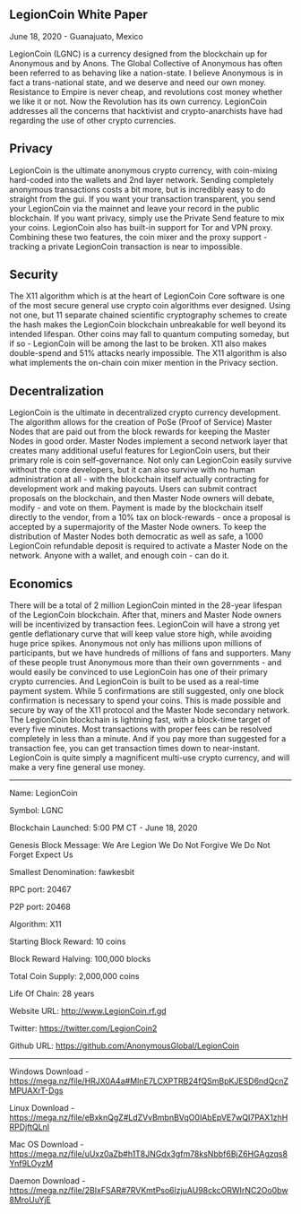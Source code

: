 LegionCoin White Paper
----------------------

June 18, 2020 - Guanajuato, Mexico

LegionCoin (LGNC) is a currency designed from the blockchain up for Anonymous and by Anons. The Global Collective of Anonymous has often been referred to as behaving like a nation-state. I believe Anonymous is in fact a trans-national state, and we deserve and need our own money. Resistance to Empire is never cheap, and revolutions cost money whether we like it or not. Now the Revolution has its own currency. LegionCoin addresses all the concerns that hacktivist and crypto-anarchists have had regarding the use of other crypto currencies.

Privacy
-------

LegionCoin is the ultimate anonymous crypto currency, with coin-mixing hard-coded into the wallets and 2nd layer network. Sending completely anonymous transactions costs a bit more, but is incredibly easy to do straight from the gui. If you want your transaction transparent, you send your LegionCoin via the mainnet and leave your record in the public blockchain. If you want privacy, simply use the Private Send feature to mix your coins. LegionCoin also has built-in support for Tor and VPN proxy. Combining these two features, the coin mixer and the proxy support - tracking a private LegionCoin transaction is near to impossible. 

Security
--------

The X11 algorithm which is at the heart of LegionCoin Core software is one of the most secure general use crypto coin algorithms ever designed. Using not one, but 11 separate chained scientific cryptography schemes to create the hash makes the LegionCoin blockchain unbreakable for well beyond its intended lifespan. Other coins may fall to quantum computing someday, but if so - LegionCoin will be among the last to be broken. X11 also makes double-spend and 51% attacks nearly impossible. The X11 algorithm is also what implements the on-chain coin mixer mention in the Privacy section.

Decentralization
----------------

LegionCoin is the ultimate in decentralized crypto currency development. The algorithm allows for the creation of PoSe (Proof of Service) Master Nodes that are paid out from the block rewards for keeping the Master Nodes in good order. Master Nodes implement a second network layer that creates many additional useful features for LegionCoin users, but their primary role is coin self-governance. Not only can LegionCoin easily survive without the core developers, but it can also survive with no human administration at all - with the blockchain itself actually contracting for development work and making payouts. Users can submit contract proposals on the blockchain, and then Master Node owners will debate, modify - and vote on them. Payment is made by the blockchain itself directly to the vendor, from a 10% tax on block-rewards - once a proposal is accepted by a supermajority of the Master Node owners. To keep the distribution of Master Nodes both democratic as well as safe, a 1000 LegionCoin refundable deposit is required to activate a Master Node on the network. Anyone with a wallet, and enough coin - can do it.

Economics
---------

There will be a total of 2 million LegionCoin minted in the 28-year lifespan of the LegionCoin blockchain. After that, miners and Master Node owners will be incentivized by transaction fees. LegionCoin will have a strong yet gentle deflationary curve that will keep value store high, while avoiding huge price spikes. Anonymous not only has millions upon millions of participants, but we have hundreds of millions of fans and supporters. Many of these people trust Anonymous more than their own governments - and would easily be convinced to use LegionCoin has one of their primary crypto currencies. And LegionCoin is built to be used as a real-time payment system. While 5 confirmations are still suggested, only one block confirmation is necessary to spend your coins. This is made possible and secure by way of the X11 protocol and the Master Node secondary network. The LegionCoin blockchain is lightning fast, with a block-time target of every five minutes. Most transactions with proper fees can be resolved completely in less than a minute. And if you pay more than suggested for a transaction fee, you can get transaction times down to near-instant. LegionCoin is quite simply a magnificent multi-use crypto currency, and will make a very fine general use money.

----------------------------------------------------

Name: LegionCoin

Symbol: LGNC

Blockchain Launched: 5:00 PM CT - June 18, 2020

Genesis Block Message: We Are Legion  We Do Not Forgive  We Do Not Forget  Expect Us

Smallest Denomination: fawkesbit

RPC port: 20467

P2P port: 20468

Algorithm: X11

Starting Block Reward: 10 coins

Block Reward Halving: 100,000 blocks

Total Coin Supply: 2,000,000 coins

Life Of Chain: 28 years

Website URL: http://www.LegionCoin.rf.gd

Twitter: https://twitter.com/LegionCoin2

Github URL: https://github.com/AnonymousGlobal/LegionCoin

--------------------------------------

Windows Download - https://mega.nz/file/HRJX0A4a#MInE7LCXPTRB24fQSmBpKJESD6ndQcnZMPUAXrT-Dgs

Linux Download - https://mega.nz/file/eBxknQgZ#LdZVvBmbnBVqO0IAbEpVE7wQI7PAX1zhHRPDjftQLnI

Mac OS Download - https://mega.nz/file/uUxz0aZb#h1T8JNGdx3gfm78ksNbbf6BjZ6HGAgzqs8Ynf9LOyzM

Daemon Download - https://mega.nz/file/2BIxFSAR#7RVKmtPso6lzjuAU98ckcORWIrNC2Oo0bw8MroUuYjE

